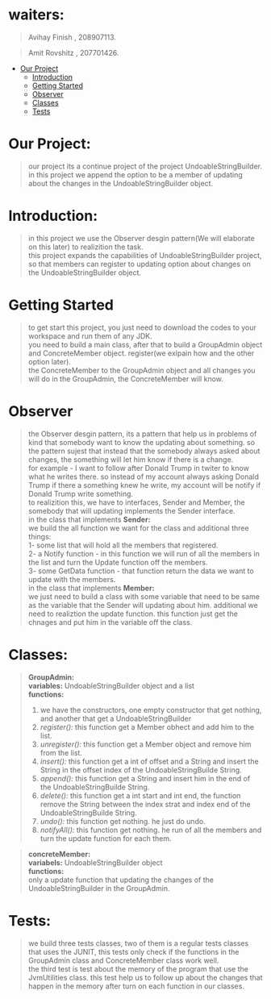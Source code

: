 # waiters:
> Avihay Finish , 208907113.

> Amit Rovshitz , 207701426.

- [Our Project](#our-project)
    - [Introduction](#introduction)
    - [Getting Started](#getting-started)
    - [Observer](#observer)
    - [Classes](#classes)
    - [Tests](#Tests)


# Our Project:

> our project its a continue project of the project UndoableStringBuilder. <br> 
> in this project we append the option to be a member of updating about the changes in the UndoableStringBuilder object. <br>


# Introduction:

> in this project we use the Observer desgin pattern(We will elaborate on this later) to realizition the task. <br>
> this project expands the capabilities of UndoableStringBuilder project, so that members can register to updating option about changes on
> the UndoableStringBuilder object. <br>

# Getting Started

> to get start this project, you just need to download the codes to your workspace and run them of any JDK. <br>
> you need to build a main class, after that to build a GroupAdmin object and ConcreteMember object. register(we exlpain how and the other option later). <br>
> the ConcreteMember to the GroupAdmin object and all changes you will do in the GroupAdmin, the ConcreteMember will know. <br>

# Observer

> the Observer desgin pattern, its a pattern that help us in problems of kind that somebody want to know the updating about something. so the pattern sujest
> that instead that the somebody always asked about changes, the something will let him know if there is a change. <br>
> for example - I want to follow after Donald Trump in twiter to know what he writes there. so instead of my account always asking Donald Trump if there a something
> knew he write,  my account will be notify if Donald Trump write something. <br>
> to realizition this, we have to interfaces, Sender and Member, the somebody that will updating implements the Sender interface. <br>
> in the class that implements **Sender:** <br> 
> we build the all function we want for the class and additional three things: <br> 
> 1- some list that will hold all the members that registered. <br>
> 2- a Notify function - in this function we will run of all the members in the list and turn the Update function off the members. <br> 
> 3- some GetData function - that function return the data we want to update with the members. <br>
> in the class that implements **Member:** <br>
> we just need to build a class with some variable that need to be same as the variable that the Sender will updating about him. additional we need to realiztion
> the update function. this function just get the chnages and put him in the variable off the class. <br>


# Classes:
> **GroupAdmin:** <br>
> **variables:** UndoableStringBuilder object and a list <br>
> **functions:** <br>
> 1. we have the constructors, one empty constructor that get nothing, and another that get a UndoableStringBuilder <br>
> 2. _register():_ this function get a Member obhect and add him to the list. <br>
> 3. _unregister():_ this function get a Member object and remove him from the list. <br>
> 4. _insert():_ this function get a int of offset and a String and insert the String in the offset index of the UndoableStringBuilde String. <br>
> 5. _append():_ this function get a String and insert him in the end of the UndoableStringBuilde String. <br>
> 6. _delete():_ this function get a int start and int end, the function remove the String between the index strat and index end of the UndoableStringBuilde String. <br>
> 7. _undo():_ this function get nothing. he just do undo.<br>
> 8. _notifyAll():_ this function get nothing. he run of all the members and turn the update function for each them.<br>

> **concreteMember:** <br>
> **variabels:** UndoableStringBuilder object <br>
> **functions:** <br>
> only a update function that updating the changes of the UndoableStringBuilder in the GroupAdmin.<br>


# Tests:
> we build three tests classes, two of them is a regular tests classes that uses the JUNIT, this tests only check if the functions in the GroupAdmin class and ConcreteMember class work well. <br>
> the third test is test about the memory of the program that use the JvmUtilities class. this test help us to follow up about the changes that happen in the memory after turn on each function in our classes. <br>
 
